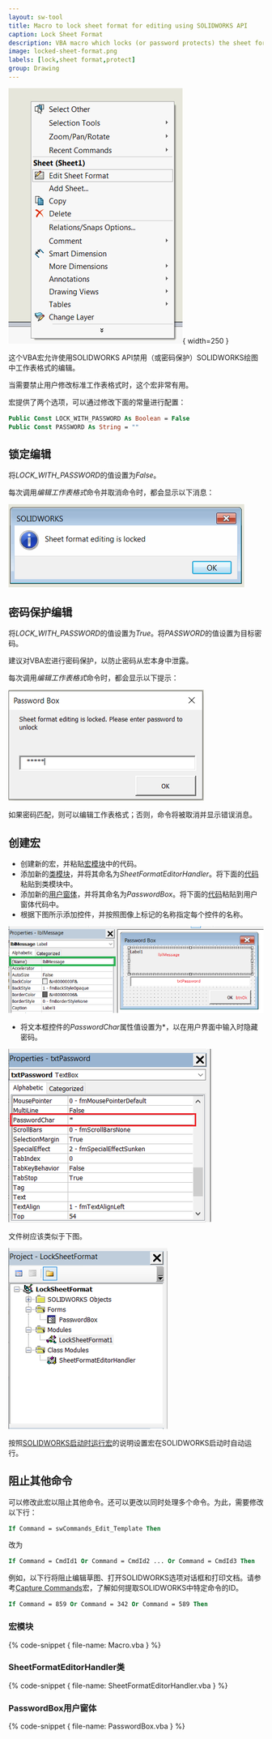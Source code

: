 ```yaml
---
layout: sw-tool
title: Macro to lock sheet format for editing using SOLIDWORKS API
caption: Lock Sheet Format
description: VBA macro which locks (or password protects) the sheet format editing using SOLIDWORKS API
image: locked-sheet-format.png
labels: [lock,sheet format,protect]
group: Drawing
---
```

![编辑工作表格式上下文菜单命令](edit-sheet-format-command.png){ width=250 }

这个VBA宏允许使用SOLIDWORKS API禁用（或密码保护）SOLIDWORKS绘图中工作表格式的编辑。

当需要禁止用户修改标准工作表格式时，这个宏非常有用。

宏提供了两个选项，可以通过修改下面的常量进行配置：

~~~ vb
Public Const LOCK_WITH_PASSWORD As Boolean = False
Public Const PASSWORD As String = ""
~~~

## 锁定编辑

将*LOCK_WITH_PASSWORD*的值设置为*False*。

每次调用*编辑工作表格式*命令并取消命令时，都会显示以下消息：

![表格已锁定无法编辑的消息](locked-message.png)

## 密码保护编辑

将*LOCK_WITH_PASSWORD*的值设置为*True*。将*PASSWORD*的值设置为目标密码。

建议对VBA宏进行密码保护，以防止密码从宏本身中泄露。

每次调用*编辑工作表格式*命令时，都会显示以下提示：

![输入密码以解锁工作表格的提示](password-prompt.png)

如果密码匹配，则可以编辑工作表格式；否则，命令将被取消并显示错误消息。

## 创建宏

* 创建新的宏，并粘贴[宏模块](#macro-module)中的代码。
* 添加新的[类模块](/visual-basic/classes/)，并将其命名为*SheetFormatEditorHandler*。将下面的[代码](#sheetformateditorhandler-class)粘贴到类模块中。
* 添加新的[用户窗体](/visual-basic/user-forms/)，并将其命名为*PasswordBox*。将下面的[代码](#passwordbox-user-form)粘贴到用户窗体代码中。
* 根据下图所示添加控件，并按照图像上标记的名称指定每个控件的名称。

![密码框用户窗体中的控件](password-box-controls.png)

* 将文本框控件的*PasswordChar*属性值设置为\*，以在用户界面中输入时隐藏密码。

![文本框控件中的密码字符](text-box-password-char.png)

文件树应该类似于下图。

![宏文件树](macro-files-tree.png)

按照[SOLIDWORKS启动时运行宏](/solidworks-api/getting-started/macros/run-macro-on-solidworks-start/)的说明设置宏在SOLIDWORKS启动时自动运行。

## 阻止其他命令

可以修改此宏以阻止其他命令。还可以更改以同时处理多个命令。为此，需要修改以下行：

~~~ vb
If Command = swCommands_Edit_Template Then
~~~

改为

~~~ vb
If Command = CmdId1 Or Command = CmdId2 ... Or Command = CmdId3 Then
~~~

例如，以下行将阻止编辑草图、打开SOLIDWORKS选项对话框和打印文档。请参考[Capture Commands](/solidworks-api/application/frame/capture-commands/)宏，了解如何提取SOLIDWORKS中特定命令的ID。

~~~ vb
If Command = 859 Or Command = 342 Or Command = 589 Then
~~~

### 宏模块

{% code-snippet { file-name: Macro.vba } %}

### SheetFormatEditorHandler类

{% code-snippet { file-name: SheetFormatEditorHandler.vba } %}

### PasswordBox用户窗体

{% code-snippet { file-name: PasswordBox.vba } %}